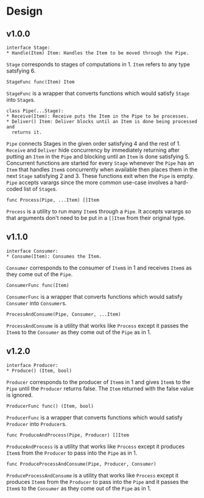 # Design

## v1.0.0

```
interface Stage:
* Handle(Item) Item: Handles the Item to be moved through the Pipe.
```

`Stage` corresponds to stages of computations in 1. `Item` refers to any type
satsfying 6.

```
StageFunc func(Item) Item
```

`StageFunc` is a wrapper that converts functions which would satisfy `Stage`
into `Stage`s.

```
class Pipe(...Stage):
* Receive(Item): Receive puts the Item in the Pipe to be processes.
* Deliver() Item: Deliver blocks until an Item is done being processed and
  returns it.
```

`Pipe` connects Stages in the given order satisfying 4 and the rest of 1.
`Receive` and `Deliver` hide concurrency by immediately returning after putting
an `Item` in the `Pipe` and blocking until an `Item` is done satisfying 5.
Concurrent functions are started for every `Stage` whenever the `Pipe` has an
`Item` that handles `Item`s concurrently when available then places them in the
next `Stage` satisfying 2 and 3. These functions exit when the `Pipe` is empty.
`Pipe` accepts varargs since the more common use-case involves a hard-coded list
of `Stage`s.

```
func Process(Pipe, ...Item) []Item
```

`Process` is a utility to run many `Item`s through a `Pipe`. It accepts varargs
so that arguments don't need to be put in a `[]Item` from their original type.

## v1.1.0

```
interface Consumer:
* Consume(Item): Consumes the Item.
```

`Consumer` corresponds to the consumer of `Item`s in 1 and receives `Item`s as
they come out of the `Pipe`.

```
ConsumerFunc func(Item)
```

`ConsumerFunc` is a wrapper that converts functions which would satisfy
`Consumer` into `Consumer`s.

```
ProcessAndConsume(Pipe, Consumer, ...Item)
```

`ProcessAndConsume` is a utility that works like `Process` except it passes the
`Item`s to the `Consumer` as they come out of the `Pipe` as in 1.

## v1.2.0

```
interface Producer:
* Produce() (Item, bool)
```

`Producer` corresponds to the producer of `Item`s in 1 and gives `Item`s to the
`Pipe` until the `Producer` returns false. The `Item` returned with the false
value is ignored.

```
ProducerFunc func() (Item, bool)
```

`ProducerFunc` is a wrapper that converts functions which would satisfy
`Producer` into `Producer`s.

```
func ProduceAndProcess(Pipe, Producer) []Item
```

`ProduceAndProcess` is a utility that works like `Process` except it produces
`Item`s from the `Producer` to pass into the `Pipe` as in 1.

```
func ProduceProcessAndConsume(Pipe, Producer, Consumer)
```

`ProduceProcessAndConsume` is a utility that works like `Process` except it
produces `Item`s from the `Producer` to pass into the `Pipe` and it passes the
`Item`s to the `Consumer` as they come out of the `Pipe` as in 1.

